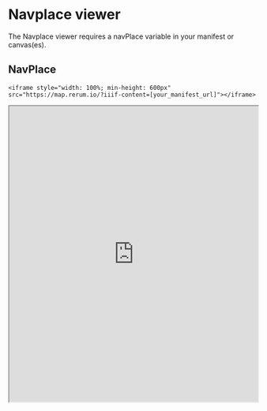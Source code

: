 # Navplace viewer
The Navplace viewer requires a navPlace variable in your manifest or canvas(es). 

## NavPlace
```
<iframe style="width: 100%; min-height: 600px" src="https://map.rerum.io/?iiif-content=[your_manifest_url]"></iframe>
```

<iframe style="width: 100%; min-height: 600px" src="https://map.rerum.io/?iiif-content=https://iiif.io/api/cookbook/recipe/0240-navPlace-on-canvases/manifest.json"></iframe>